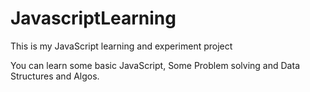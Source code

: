 # JavascriptLearning
This is my JavaScript learning and experiment project

You can learn some basic JavaScript, Some Problem solving and Data Structures and Algos.